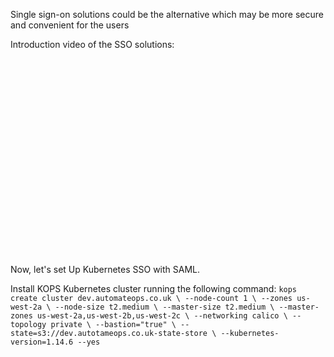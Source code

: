 Single sign-on solutions could be the alternative which may be more secure and convenient for the users

Introduction video of the SSO solutions: 
<iframe width="560" height="315" src=""https://www.youtube-nocookie.com/embed/mys7IhNKRTI" frameborder="0" allow="accelerometer; autoplay; encrypted-media; gyroscope; picture-in-picture" allowfullscreen></iframe>

Now, let's set Up Kubernetes SSO with SAML.

Install KOPS Kubernetes cluster running the following command:
`kops create cluster dev.automateops.co.uk \
  --node-count 1 \
  --zones us-west-2a \
  --node-size t2.medium \
  --master-size t2.medium \
  --master-zones us-west-2a,us-west-2b,us-west-2c \
  --networking calico \
  --topology private \
  --bastion="true" \
  --state=s3://dev.autotameops.co.uk-state-store \
  --kubernetes-version=1.14.6 --yes`

                 
